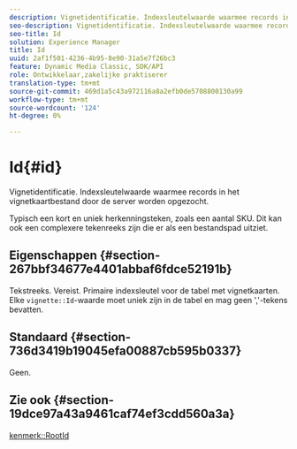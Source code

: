 ```yaml
---
description: Vignetidentificatie. Indexsleutelwaarde waarmee records in het vignetkaartbestand door de server worden opgezocht.
seo-description: Vignetidentificatie. Indexsleutelwaarde waarmee records in het vignetkaartbestand door de server worden opgezocht.
seo-title: Id
solution: Experience Manager
title: Id
uuid: 2af1f501-4236-4b95-8e90-31a5e7f26bc3
feature: Dynamic Media Classic, SDK/API
role: Ontwikkelaar,zakelijke praktiserer
translation-type: tm+mt
source-git-commit: 469d1a5c43a972116a8a2efb0de5708800130a99
workflow-type: tm+mt
source-wordcount: '124'
ht-degree: 0%

---
```



# Id{#id}

Vignetidentificatie. Indexsleutelwaarde waarmee records in het vignetkaartbestand door de server worden opgezocht.

Typisch een kort en uniek herkenningsteken, zoals een aantal SKU. Dit kan ook een complexere tekenreeks zijn die er als een bestandspad uitziet.

## Eigenschappen {#section-267bbf34677e4401abbaf6fdce52191b}

Tekstreeks. Vereist. Primaire indexsleutel voor de tabel met vignetkaarten. Elke `vignette::Id`-waarde moet uniek zijn in de tabel en mag geen &#39;,&#39;-tekens bevatten.

## Standaard {#section-736d3419b19045efa00887cb595b0337}

Geen.

## Zie ook {#section-19dce97a43a9461caf74ef3cdd560a3a}

[kenmerk::RootId](../../../../../ir-api/material-cat/image-rendering-api-ref/c-ir-material-catalog/c-ir-attributes-reference/r-ir-rootid.md#reference-54b42b7125824be593378c1accb70d5a)
